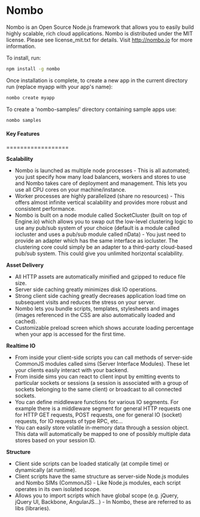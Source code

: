 Nombo
======

Nombo is an Open Source Node.js framework that allows you to easily build highly scalable, rich cloud applications.
Nombo is distributed under the MIT license. Please see license_mit.txt for details. Visit http://nombo.io for more information.

To install, run:

```bash
npm install -g nombo
```

Once installation is complete, to create a new app in the current directory run (replace myapp with your app's name):

```bash
nombo create myapp
```

To create a 'nombo-samples/' directory containing sample apps use:

```bash
nombo samples
```


#### Key Features
==================

**Scalability**
* Nombo is launched as multiple node processes - This is all automated; you just specify how many load balancers, workers and stores to use and Nombo takes care of deployment and management. This lets you use all CPU cores on your machine/instance.
* Worker processes are highly parallelized (share no resources) - This offers almost infinite vertical scalability and provides more robust and consistent performance.
* Nombo is built on a node module called SocketCluster (built on top of Engine.io) which allows you to swap out the low-level clustering logic to use any pub/sub system of your choice (default is a module called iocluster and uses a pub/sub module called nData) - You just need to provide an adapter which has the same interface as iocluster. The clustering core could simply be an adapter to a third-party cloud-based pub/sub system. This could give you unlimited horizontal scalability.

**Asset Delivery**
* All HTTP assets are automatically minified and gzipped to reduce file size.
* Server side caching greatly minimizes disk IO operations.
* Strong client side caching greatly decreases application load time on subsequent visits and reduces the stress on your server.
* Nombo lets you bundle scripts, templates, stylesheets and images (images referenced in the CSS are also automatically loaded and cached).
* Customizable preload screen which shows accurate loading percentage when your app is accessed for the first time.

**Realtime IO**
* From inside your client-side scripts you can call methods of server-side CommonJS modules called sims (Server Interface Modules). These let your clients easily interact with your backend.
* From inside sims you can react to client input by emitting events to particular sockets or sessions (a session is associated with a group of sockets belonging to the same client) or broadcast to all connected sockets.
* You can define middleware functions for various IO segments. For example there is a middleware segment for general HTTP requests one for HTTP GET requests, POST requests, one for general IO (socket) requests, for IO requests of type RPC, etc...
* You can easily store volatile in-memory data through a session object. This data will automatically be mapped to one of possibly multiple data stores based on your session ID.

**Structure**
* Client side scripts can be loaded statically (at compile time) or dynamically (at runtime).
* Client scripts have the same structure as server-side Node.js modules and Nombo SIMs (CommonJS) - Like Node.js modules, each script operates in its own isolated scope.
* Allows you to import scripts which have global scope (e.g. jQuery, jQuery UI, Backbone, AngularJS...) - In Nombo, these are referred to as libs (libraries).